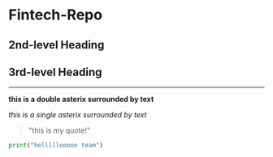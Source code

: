 # Fintech-Repo

## 2nd-level Heading 

## 3rd-level Heading

---

**this is a double asterix surrounded by text**

*this is a single asterix surrounded by text*

>"this is my quote!"

```python
print("helllllooooo team")
```
